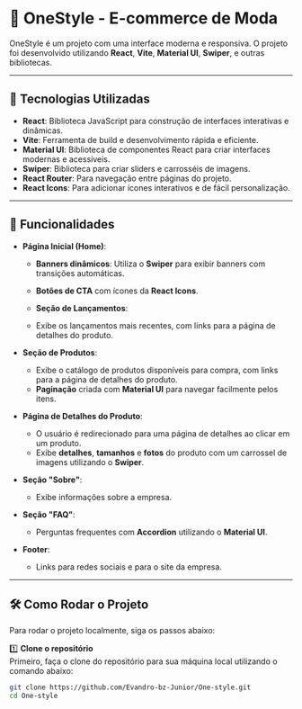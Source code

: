 # 🌟 OneStyle - E-commerce de Moda

OneStyle é um projeto com uma interface moderna e responsiva. O projeto foi desenvolvido utilizando **React**, **Vite**, **Material UI**, **Swiper**, e outras bibliotecas.

---

## 🚀 Tecnologias Utilizadas

- **React**: Biblioteca JavaScript para construção de interfaces interativas e dinâmicas.
- **Vite**: Ferramenta de build e desenvolvimento rápida e eficiente.
- **Material UI**: Biblioteca de componentes React para criar interfaces modernas e acessíveis.
- **Swiper**: Biblioteca para criar sliders e carrosséis de imagens.
- **React Router**: Para navegação entre páginas do projeto.
- **React Icons**: Para adicionar ícones interativos e de fácil personalização.

---

## 📄 Funcionalidades

- **Página Inicial (Home)**: 
  - **Banners dinâmicos**: Utiliza o **Swiper** para exibir banners com transições automáticas.
  - **Botões de CTA** com ícones da **React Icons**.

  - **Seção de Lançamentos**:
  - Exibe os lançamentos mais recentes, com links para a página de detalhes do produto. 

- **Seção de Produtos**:
  - Exibe o catálogo de produtos disponíveis para compra, com links para a página de detalhes do produto.
  - **Paginação** criada com **Material UI** para navegar facilmente pelos itens.

- **Página de Detalhes do Produto**:
  - O usuário é redirecionado para uma página de detalhes ao clicar em um produto.
  - Exibe **detalhes**, **tamanhos** e **fotos** do produto com um carrossel de imagens utilizando o **Swiper**.

- **Seção "Sobre"**:
  - Exibe informações sobre a empresa.

- **Seção "FAQ"**:
  - Perguntas frequentes com **Accordion** utilizando o **Material UI**.

- **Footer**:
  - Links para redes sociais e para o site da empresa.

--- 

## 🛠️ Como Rodar o Projeto

Para rodar o projeto localmente, siga os passos abaixo:

1️⃣ **Clone o repositório**  
   Primeiro, faça o clone do repositório para sua máquina local utilizando o comando abaixo:

   ```bash
   git clone https://github.com/Evandro-bz-Junior/One-style.git
   cd One-style